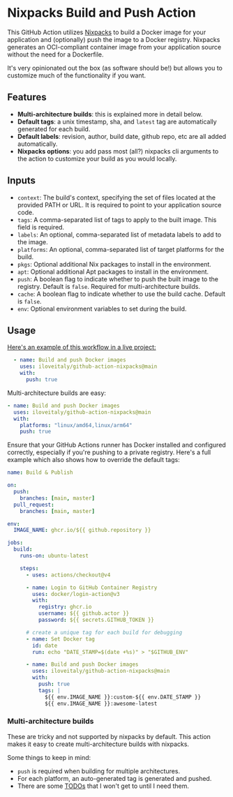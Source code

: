 # Nixpacks Build and Push Action

This GitHub Action utilizes [Nixpacks](https://nixpacks.com) to build a Docker image for your application and (optionally) push the image to a Docker registry. Nixpacks generates an OCI-compliant container image from your application source without the need for a Dockerfile.

It's very opinionated out the box (as software should be!) but allows you to customize much of the functionality if you want.

## Features

- **Multi-architecture builds**: this is explained more in detail below.
- **Default tags**: a unix timestamp, sha, and `latest` tag are automatically generated for each build.
- **Default labels**: revision, author, build date, github repo, etc are all added automatically.
- **Nixpacks options**: you add pass most (all?) nixpacks cli arguments to the action to customize your build as you would locally.

## Inputs

- `context`: The build's context, specifying the set of files located at the provided PATH or URL. It is required to point to your application source code.
- `tags`: A comma-separated list of tags to apply to the built image. This field is required.
- `labels`: An optional, comma-separated list of metadata labels to add to the image.
- `platforms`: An optional, comma-separated list of target platforms for the build.
- `pkgs`: Optional additional Nix packages to install in the environment.
- `apt`: Optional additional Apt packages to install in the environment.
- `push`: A boolean flag to indicate whether to push the built image to the registry. Default is `false`. Required for multi-architecture builds.
- `cache`: A boolean flag to indicate whether to use the build cache. Default is `false`.
- `env`: Optional environment variables to set during the build.

## Usage

[Here's an example of this workflow in a live project:](https://github.com/iloveitaly/github-overlord/blob/master/.github/workflows/build_and_publish.yml)

```yaml
  - name: Build and push Docker images
    uses: iloveitaly/github-action-nixpacks@main
    with:
      push: true
```

Multi-architecture builds are easy:

```yaml
- name: Build and push Docker images
  uses: iloveitaly/github-action-nixpacks@main
  with:
    platforms: "linux/amd64,linux/arm64"
    push: true
```

Ensure that your GitHub Actions runner has Docker installed and configured correctly, especially if you're pushing to a private registry. Here's a full example which also
shows how to override the default tags:

```yaml
name: Build & Publish

on:
  push:
    branches: [main, master]
  pull_request:
    branches: [main, master]

env:
  IMAGE_NAME: ghcr.io/${{ github.repository }}

jobs:
  build:
    runs-on: ubuntu-latest

    steps:
      - uses: actions/checkout@v4

      - name: Login to GitHub Container Registry
        uses: docker/login-action@v3
        with:
          registry: ghcr.io
          username: ${{ github.actor }}
          password: ${{ secrets.GITHUB_TOKEN }}

      # create a unique tag for each build for debugging
      - name: Set Docker tag
        id: date
        run: echo "DATE_STAMP=$(date +%s)" > "$GITHUB_ENV"

      - name: Build and push Docker images
        uses: iloveitaly/github-action-nixpacks@main
        with:
          push: true
          tags: |
            ${{ env.IMAGE_NAME }}:custom-${{ env.DATE_STAMP }}
            ${{ env.IMAGE_NAME }}:awesome-latest
```

### Multi-architecture builds

These are tricky and not supported by nixpacks by default. This action makes it easy to create multi-architecture builds with nixpacks.

<!-- TODO add blog post when complete -->

Some things to keep in mind:

* `push` is required when building for multiple architectures.
* For each platform, an auto-generated tag is generated and pushed.
* There are some [TODOs](/TODO) that I won't get to until I need them.